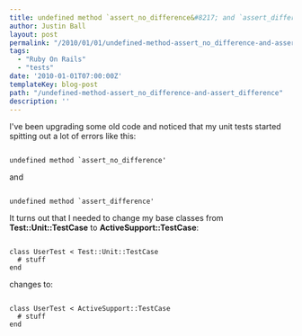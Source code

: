 ```yaml
---
title: undefined method `assert_no_difference&#8217; and `assert_difference&#8217;
author: Justin Ball
layout: post
permalink: "/2010/01/01/undefined-method-assert_no_difference-and-assert_difference/"
tags:
  - "Ruby On Rails"
  - "tests"
date: '2010-01-01T07:00:00Z'
templateKey: blog-post
path: "/undefined-method-assert_no_difference-and-assert_difference"
description: ''
---
```


I've been upgrading some old code and noticed that my unit tests started spitting out a lot of errors like this:
<pre><code class="ruby">
undefined method `assert_no_difference'
</pre></code>

and

<pre><code class="ruby">
undefined method `assert_difference'
</pre></code>

It turns out that I needed to change my base classes from <strong>Test::Unit::TestCase</strong> to <strong>ActiveSupport::TestCase</strong>:

<pre><code class="ruby">
class UserTest < Test::Unit::TestCase
  # stuff
end
</pre></code>

<p>changes to:</p>

<pre><code class="ruby">
class UserTest < ActiveSupport::TestCase
  # stuff
end
</pre></code>
